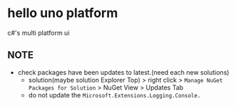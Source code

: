 # hello uno platform

c#'s multi platform ui

## NOTE

- check packages have been updates to latest.(need each new solutions)
  - solution(maybe solution Explorer Top) > right click > `Manage NuGet Packages for Solution` > NuGet View > Updates Tab
  - do not update the `Microsoft.Extensions.Logging.Console.`
